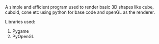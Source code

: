 A simple and efficient program used to render basic 3D shapes like cube, cuboid, cone etc using python for base code and openGL as the renderer.

Libraries used:
1. Pygame
2. PyOpenGL
